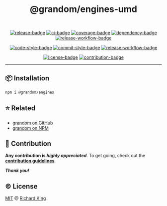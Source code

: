<h1 align="center">
  @grandom/engines-umd
</h1>

<br />

<!-- Badges - 1st row -->
<p align="center">
  <!-- NPM badge -->
  <a href="https://www.npmjs.com/package/@grandom/engines"><img src="https://img.shields.io/npm/v/@grandom/engines?color=brightgreen&logo=npm" alt="release-badge"></a>
  <!-- CI badge -->
  <a href="https://github.com/grandom-library/grandom-js/actions?query=workflow%3ACI"><img src="https://github.com/grandom-library/grandom-js/workflows/CI/badge.svg" alt="ci-badge"></a>
  <!-- Coverage badge -->
  <a href="https://app.codecov.io/gh/grandom-library/grandom-js/tree/main/packages"><img src="https://img.shields.io/codecov/c/github/grandom-library/grandom-js?flag=grandom-engines&logo=codecov&logoColor=white" alt="coverage-badge"></a>
  <!-- Dependency badge -->
  <a href="https://github.com/grandom-library/grandom-js/pulls?q=is%3Apr+is%3Aopen+label%3Adependencies"><img src="https://img.shields.io/badge/Dependencies-✔-brightgreen.svg?logo=dependabot" alt="dependency-badge"></a>
  <!-- Security badge -->
  <a href="https://socket.dev/npm/package/@grandom/engines"><img src="https://img.shields.io/badge/Security-✔-brightgreen.svg?logo=auth0&logoColor=white" alt="release-workflow-badge"></a> 
</p>

<!-- Badges - 2nd row -->
<p align="center">
  <!-- Code style badge -->
  <a href="https://www.npmjs.com/package/ts-standard"><img src="https://img.shields.io/badge/Code-TS--Standard-3178C6.svg?logo=typescript&logoColor=white" alt="code-style-badge"></a>
  <!-- Commit style badge -->
  <a href="https://github.com/semantic-release/semantic-release/blob/master/CONTRIBUTING.md#commit-message-guidelines"><img src="https://img.shields.io/badge/Commit-Conventional_Commits-EF7B4D.svg?logo=git&logoColor=white" alt="commit-style-badge"></a>
  <!-- Release workflow badge -->
  <a href="https://semantic-release.gitbook.io/semantic-release"><img src="https://img.shields.io/badge/Release-Semantic_Release-ED2B88.svg?logo=semanticweb&logoColor=white" alt="release-workflow-badge"></a>    
</p>

<!-- Badges - 3rd row -->
<p align="center">
  <!-- License badge -->
  <a href="https://github.com/grandom-library/grandom-js/blob/main/LICENSE"><img src="https://img.shields.io/badge/License-MIT-brightgreen.svg?logo=github" alt="license-badge"></a>
  <!-- Contribution badge -->
  <a href="https://github.com/grandom-library/grandom-js/blob/main/.github/CONTRIBUTING.md"><img src="https://img.shields.io/badge/PRs-Welcome!-brightgreen.svg?logo=git&logoColor=white" alt="contribution-badge"></a>
</p>

---

## 📦 Installation

```
npm i @grandom/engines
```

## ⭐ Related

- [grandom on GitHub](https://github.com/grandom-library)
- [grandom on NPM](https://www.npmjs.com/search?q=keywords:grandom)

## 🍻 Contribution

**Any contribution is ***highly appreciated*****. To get going, check out the [**contribution guidelines**][url-contrib-doc].

***Thank you!***

## ©️ License

[MIT][url-license-doc] @ [Richard King](https://richrdkng.com)

<!--- References =============================================================================== -->

<!--- URLs -->
[url-contrib-doc]: https://github.com/grandom-library/grandom-js/blob/main/.github/CONTRIBUTING.md
[url-license-doc]: https://github.com/grandom-library/grandom-js/blob/main/LICENSE
